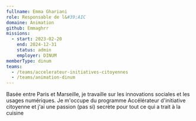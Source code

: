 ```yaml
---
fullname: Emma Ghariani
role: Responsable de l&#39;AIC
domaine: Animation
github: Emmaghrr
missions:
  - start: 2023-02-20
    end: 2024-12-31
    status: admin
    employer: DINUM
memberType: dinum
teams:
  - /teams/accelerateur-initiatives-citoyennes
  - /teams/animation-dinum
---
```

Basée entre Paris et Marseille, je travaille sur les innovations sociales et les usages numériques. Je m'occupe du programme Accélérateur d'initiative citoyenne et j'ai une passion (pas si) secrète pour tout ce qui a trait à la cuisine